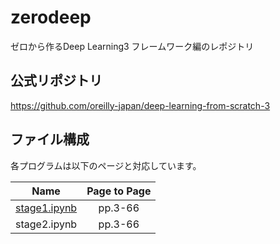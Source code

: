 # zerodeep

ゼロから作るDeep Learning3 フレームワーク編のレポジトリ
<br>
## 公式リポジトリ
https://github.com/oreilly-japan/deep-learning-from-scratch-3
<br>

## ファイル構成
各プログラムは以下のページと対応しています。<br>

|Name|Page to Page|
|:--:|:--:|
|[stage1.ipynb](/stage1.ipynb)|pp.3-66|
|stage2.ipynb|pp.3-66|
